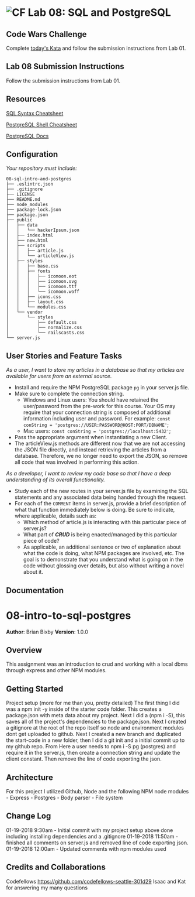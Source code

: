![CF](https://camo.githubusercontent.com/70edab54bba80edb7493cad3135e9606781cbb6b/687474703a2f2f692e696d6775722e636f6d2f377635415363382e706e67) Lab 08: SQL and PostgreSQL
===

## Code Wars Challenge

Complete [today's Kata](https://www.codewars.com/kata/format-words-into-a-sentence) and follow the submission instructions from Lab 01.

## Lab 08 Submission Instructions
Follow the submission instructions from Lab 01.

## Resources  
[SQL Syntax Cheatsheet](cheatsheets/sql.md)

[PostgreSQL Shell Cheatsheet](cheatsheets/postgress-shell.md)

[PostgreSQL Docs](https://www.postgresql.org/docs/)

## Configuration
_Your repository must include:_

```
08-sql-intro-and-postgres
├── .eslintrc.json
├── .gitignore
├── LICENSE
├── README.md
├── node_modules
├── package-lock.json
├── package.json
├── public
│   ├── data
│   │   └── hackerIpsum.json
│   ├── index.html
│   ├── new.html
│   ├── scripts
│   │   ├── article.js
│   │   └── articleView.js
│   ├── styles
│   │   ├── base.css
│   │   ├── fonts
│   │   │   ├── icomoon.eot
│   │   │   ├── icomoon.svg
│   │   │   ├── icomoon.ttf
│   │   │   └── icomoon.woff
│   │   ├── icons.css
│   │   ├── layout.css
│   │   └── modules.css
│   └── vendor
│       └── styles
│           ├── default.css
│           ├── normalize.css
│           └── railscasts.css
└── server.js
```

## User Stories and Feature Tasks

*As a user, I want to store my articles in a database so that my articles are available for users from an external source.*

- Install and require the NPM PostgreSQL package `pg` in your server.js file.
- Make sure to complete the connection string.
  - Windows and Linux users: You should have retained the user/password from the pre-work for this course. Your OS may require that your connection string is composed of additional information including user and password. For example: `const conString = 'postgres://USER:PASSWORD@HOST:PORT/DBNAME'`;
  - Mac users: `const conString = 'postgres://localhost:5432'`;
- Pass the appropriate argument when instantiating a new Client.
- The articleView.js methods are different now that we are not accessing the JSON file directly, and instead retrieving the articles from a database. Therefore, we no longer need to export the JSON, so remove all code that was involved in performing this action.

*As a developer, I want to review my code base so that I have a deep understanding of its overall functionality.*

- Study each of the new routes in your server.js file by examining the SQL statements and any associated data being handed through the request.
- For each of the `COMMENT` items in server.js, provide a brief description of what that function immediately below is doing. Be sure to indicate, where applicable, details such as:
  - Which method of article.js is interacting with this particular piece of server.js?
  - What part of ***CRUD*** is being enacted/managed by this particular piece of code?
  - As applicable, an additional sentence or two of explanation about what the code is doing, what NPM packages are involved, etc. The goal is to demonstrate that you understand what is going on in the code without glossing over details, but also without writing a novel about it.

## Documentation
# 08-intro-to-sql-postgres

**Author**: Brian Bixby
**Version**: 1.0.0

## Overview
This assignment was an introduction to crud and working with a local dbms through express and other NPM modules.

## Getting Started
Project setup (more for me than you, pretty detailed)
    The first thing I did was a npm init -y inside of the starter code folder. This creates a package.json with meta data about my project. Next I did a (npm i -S), this saves all of the project's dependencies to the package.json. Next I created a gitignore at the root of the repo itself so node and environment modules dont get uploaded to github. Next I created a new branch and duplicated the start-code in a new folder, then I did a git init and a initial commit up to my github repo.
From Here a user needs to npm i -S pg (postgres) and require it in the server.js, then create a connection string and update the client constant. Then remove the line of code exporting the json.

## Architecture
For this project I utilized Github, Node and the following NPM node modules
    - Express
    - Postgres
    - Body parser
    - File system

## Change Log
01-19-2018 9:30am - Initial commit with my project setup above done including installing dependencies and a .gitignore 
01-19-2018 11:50am - finished all comments on server.js and removed line of code exporting json.
01-19-2018 12:00am - Updated comments with npm modules used

## Credits and Collaborations
Codefellows https://github.com/codefellows-seattle-301d29 
Isaac and Kat for answering my many questions